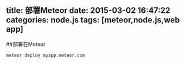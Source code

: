 title: 部署Meteor
date: 2015-03-02 16:47:22
categories: node.js
tags: [meteor,node.js,web app]
---

<!--more-->
##部署在Meteor
```shell
meteor deploy myapp.meteor.com
```
